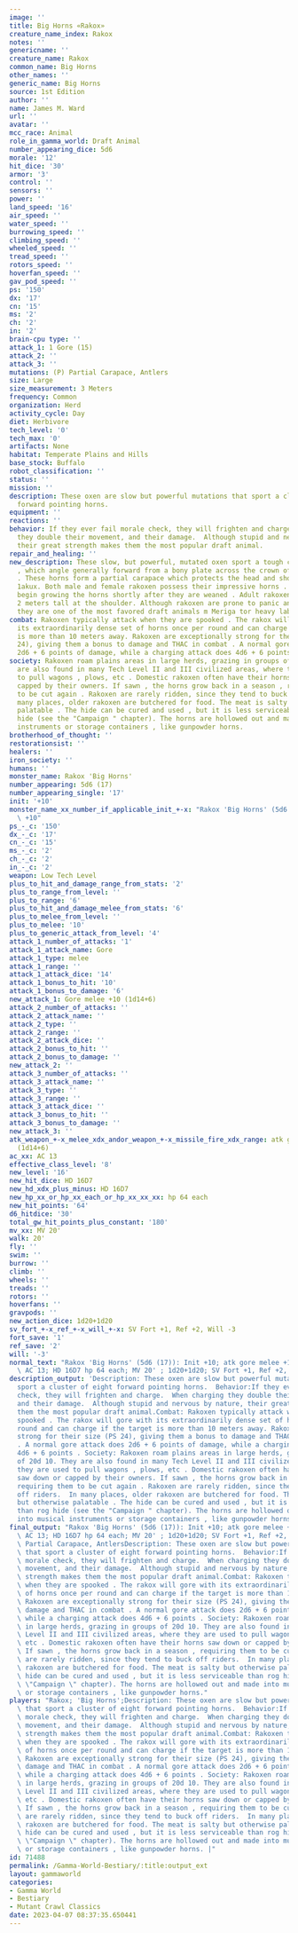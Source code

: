 ```yaml
---
image: ''
title: Big Horns «Rakox»
creature_name_index: Rakox
notes: ''
genericname: ''
creature_name: Rakox
common_name: Big Horns
other_names: ''
generic_name: Big Horns
source: 1st Edition
author: ''
name: James M. Ward
url: ''
avatar: ''
mcc_race: Animal
role_in_gamma_world: Draft Animal
number_appearing_dice: 5d6
morale: '12'
hit_dice: '30'
armor: '3'
control: ''
sensors: ''
power: ''
land_speed: '16'
air_speed: ''
water_speed: ''
burrowing_speed: ''
climbing_speed: ''
wheeled_speed: ''
tread_speed: ''
rotors_speed: ''
hoverfan_speed: ''
gav_pod_speed: ''
ps: '150'
dx: '17'
cn: '15'
ms: '2'
ch: '2'
in: '2'
brain-cpu type: ''
attack_1: 1 Gore (15)
attack_2: ''
attack_3: ''
mutations: (P) Partial Carapace, Antlers
size: Large
size_measurement: 3 Meters
frequency: Common
organization: Herd
activity_cycle: Day
diet: Herbivore
tech_level: '0'
tech_max: '0'
artifacts: None
habitat: Temperate Plains and Hills
base_stock: Buffalo
robot_classification: ''
status: ''
mission: ''
description: These oxen are slow but powerful mutations that sport a cluster of eight
  forward pointing horns.
equipment: ''
reactions: ''
behavior: If they ever fail morale check, they will frighten and charge.  When charging
  they double their movement, and their damage.  Although stupid and nervous by nature,
  their great strength makes them the most popular draft animal.
repair_and_healing: ''
new_description: These slow, but powerful, mutated oxen sport a tough cluster of horns
  , which angle generally forward from a bony plate across the crown of their heads
  . These horns form a partial carapace which protects the head and shoulders of the
  1akux. Both male and female rakoxen possess their impressive horns . Young rakoxen
  begin growing the horns shortly after they are weaned . Adult rakoxen are about
  2 meters tall at the shoulder. Although rakoxen are prone to panic and stampede,
  they are one of the most favored draft animals m Meriga tor heavy labor.
combat: Rakoxen typically attack when they are spooked . The rakox will gore with
  its extraordinarily dense set of horns once per round and can charge if the target
  is more than 10 meters away. Rakoxen are exceptionally strong for their size (PS
  24), giving them a bonus to damage and THAC in combat . A normal gore attack does
  2d6 + 6 points of damage, while a charging attack does 4d6 + 6 points .
society: Rakoxen roam plains areas in large herds, grazing in groups of 20d 10. They
  are also found in many Tech Level II and III civilized areas, where they are used
  to pull wagons , plows, etc . Domestic rakoxen often have their horns saw down or
  capped by their owners. If sawn , the horns grow back in a season , requiring them
  to be cut again . Rakoxen are rarely ridden, since they tend to buck off riders.  In
  many places, older rakoxen are butchered for food. The meat is salty but otherwise
  palatable . The hide can be cured and used , but it is less serviceable than rog
  hide (see the "Campaign " chapter). The horns are hollowed out and made into musical
  instruments or storage containers , like gunpowder horns.
brotherhood_of_thought: ''
restorationsist: ''
healers: ''
iron_society: ''
humans: ''
monster_name: Rakox 'Big Horns'
number_appearing: 5d6 (17)
number_appearing_single: '17'
init: '+10'
monster_name_xx_number_if_applicable_init_+-x: "Rakox 'Big Horns' (5d6 (17)): Init\
  \ +10"
ps_-_c: '150'
dx_-_c: '17'
cn_-_c: '15'
ms_-_c: '2'
ch_-_c: '2'
in_-_c: '2'
weapon: Low Tech Level
plus_to_hit_and_damage_range_from_stats: '2'
plus_to_range_from_level: ''
plus_to_range: '6'
plus_to_hit_and_damage_melee_from_stats: '6'
plus_to_melee_from_level: ''
plus_to_melee: '10'
plus_to_generic_attack_from_level: '4'
attack_1_number_of_attacks: '1'
attack_1_attack_name: Gore
attack_1_type: melee
attack_1_range: ''
attack_1_attack_dice: '14'
attack_1_bonus_to_hit: '10'
attack_1_bonus_to_damage: '6'
new_attack_1: Gore melee +10 (1d14+6)
attack_2_number_of_attacks: ''
attack_2_attack_name: ''
attack_2_type: ''
attack_2_range: ''
attack_2_attack_dice: ''
attack_2_bonus_to_hit: ''
attack_2_bonus_to_damage: ''
new_attack_2: ''
attack_3_number_of_attacks: ''
attack_3_attack_name: ''
attack_3_type: ''
attack_3_range: ''
attack_3_attack_dice: ''
attack_3_bonus_to_hit: ''
attack_3_bonus_to_damage: ''
new_attack_3: ''
atk_weapon_+-x_melee_xdx_andor_weapon_+-x_missile_fire_xdx_range: atk gore melee +10
  (1d14+6)
ac_xx: AC 13
effective_class_level: '8'
new_level: '16'
new_hit_dice: HD 16D7
new_hd_xdx_plus_minus: HD 16D7
new_hp_xx_or_hp_xx_each_or_hp_xx_xx_xx: hp 64 each
new_hit_points: '64'
d6_hitdice: '30'
total_gw_hit_points_plus_constant: '180'
mv_xx: MV 20'
walk: 20'
fly: ''
swim: ''
burrow: ''
climb: ''
wheels: ''
treads: ''
rotors: ''
hoverfans: ''
gravpods: ''
new_action_dice: 1d20+1d20
sv_fort_+-x_ref_+-x_will_+-x: SV Fort +1, Ref +2, Will -3
fort_save: '1'
ref_save: '2'
will: '-3'
normal_text: "Rakox 'Big Horns' (5d6 (17)): Init +10; atk gore melee +10 (1d14+6);\
  \ AC 13; HD 16D7 hp 64 each; MV 20' ; 1d20+1d20; SV Fort +1, Ref +2, Will -3"
description_output: 'Description: These oxen are slow but powerful mutations that
  sport a cluster of eight forward pointing horns.  Behavior:If they ever fail morale
  check, they will frighten and charge.  When charging they double their movement,
  and their damage.  Although stupid and nervous by nature, their great strength makes
  them the most popular draft animal.Combat: Rakoxen typically attack when they are
  spooked . The rakox will gore with its extraordinarily dense set of horns once per
  round and can charge if the target is more than 10 meters away. Rakoxen are exceptionally
  strong for their size (PS 24), giving them a bonus to damage and THAC in combat
  . A normal gore attack does 2d6 + 6 points of damage, while a charging attack does
  4d6 + 6 points . Society: Rakoxen roam plains areas in large herds, grazing in groups
  of 20d 10. They are also found in many Tech Level II and III civilized areas, where
  they are used to pull wagons , plows, etc . Domestic rakoxen often have their horns
  saw down or capped by their owners. If sawn , the horns grow back in a season ,
  requiring them to be cut again . Rakoxen are rarely ridden, since they tend to buck
  off riders.  In many places, older rakoxen are butchered for food. The meat is salty
  but otherwise palatable . The hide can be cured and used , but it is less serviceable
  than rog hide (see the "Campaign " chapter). The horns are hollowed out and made
  into musical instruments or storage containers , like gunpowder horns.'
final_output: "Rakox 'Big Horns' (5d6 (17)): Init +10; atk gore melee +10 (1d14+6);\
  \ AC 13; HD 16D7 hp 64 each; MV 20' ; 1d20+1d20; SV Fort +1, Ref +2, Will -3(P)\
  \ Partial Carapace, AntlersDescription: These oxen are slow but powerful mutations\
  \ that sport a cluster of eight forward pointing horns.  Behavior:If they ever fail\
  \ morale check, they will frighten and charge.  When charging they double their\
  \ movement, and their damage.  Although stupid and nervous by nature, their great\
  \ strength makes them the most popular draft animal.Combat: Rakoxen typically attack\
  \ when they are spooked . The rakox will gore with its extraordinarily dense set\
  \ of horns once per round and can charge if the target is more than 10 meters away.\
  \ Rakoxen are exceptionally strong for their size (PS 24), giving them a bonus to\
  \ damage and THAC in combat . A normal gore attack does 2d6 + 6 points of damage,\
  \ while a charging attack does 4d6 + 6 points . Society: Rakoxen roam plains areas\
  \ in large herds, grazing in groups of 20d 10. They are also found in many Tech\
  \ Level II and III civilized areas, where they are used to pull wagons , plows,\
  \ etc . Domestic rakoxen often have their horns saw down or capped by their owners.\
  \ If sawn , the horns grow back in a season , requiring them to be cut again . Rakoxen\
  \ are rarely ridden, since they tend to buck off riders.  In many places, older\
  \ rakoxen are butchered for food. The meat is salty but otherwise palatable . The\
  \ hide can be cured and used , but it is less serviceable than rog hide (see the\
  \ \"Campaign \" chapter). The horns are hollowed out and made into musical instruments\
  \ or storage containers , like gunpowder horns."
players: "Rakox; 'Big Horns';Description: These oxen are slow but powerful mutations\
  \ that sport a cluster of eight forward pointing horns.  Behavior:If they ever fail\
  \ morale check, they will frighten and charge.  When charging they double their\
  \ movement, and their damage.  Although stupid and nervous by nature, their great\
  \ strength makes them the most popular draft animal.Combat: Rakoxen typically attack\
  \ when they are spooked . The rakox will gore with its extraordinarily dense set\
  \ of horns once per round and can charge if the target is more than 10 meters away.\
  \ Rakoxen are exceptionally strong for their size (PS 24), giving them a bonus to\
  \ damage and THAC in combat . A normal gore attack does 2d6 + 6 points of damage,\
  \ while a charging attack does 4d6 + 6 points . Society: Rakoxen roam plains areas\
  \ in large herds, grazing in groups of 20d 10. They are also found in many Tech\
  \ Level II and III civilized areas, where they are used to pull wagons , plows,\
  \ etc . Domestic rakoxen often have their horns saw down or capped by their owners.\
  \ If sawn , the horns grow back in a season , requiring them to be cut again . Rakoxen\
  \ are rarely ridden, since they tend to buck off riders.  In many places, older\
  \ rakoxen are butchered for food. The meat is salty but otherwise palatable . The\
  \ hide can be cured and used , but it is less serviceable than rog hide (see the\
  \ \"Campaign \" chapter). The horns are hollowed out and made into musical instruments\
  \ or storage containers , like gunpowder horns. |"
id: 71488
permalink: /Gamma-World-Bestiary/:title:output_ext
layout: gammaworld
categories:
- Gamma World
- Bestiary
- Mutant Crawl Classics
date: 2023-04-07 08:37:35.650441
---
```


